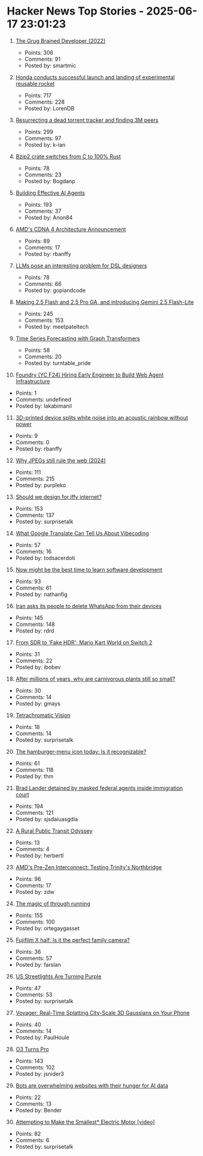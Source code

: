 # Hacker News Top Stories - 2025-06-17 23:01:23

1. [The Grug Brained Developer (2022)](https://grugbrain.dev/)
   - Points: 306
   - Comments: 91
   - Posted by: smartmic

2. [Honda conducts successful launch and landing of experimental reusable rocket](https://global.honda/en/topics/2025/c_2025-06-17ceng.html)
   - Points: 717
   - Comments: 228
   - Posted by: LorenDB

3. [Resurrecting a dead torrent tracker and finding 3M peers](https://kianbradley.com/2025/06/15/resurrecting-a-dead-tracker.html)
   - Points: 299
   - Comments: 97
   - Posted by: k-ian

4. [Bzip2 crate switches from C to 100% Rust](https://trifectatech.org/blog/bzip2-crate-switches-from-c-to-rust/)
   - Points: 78
   - Comments: 23
   - Posted by: Bogdanp

5. [Building Effective AI Agents](https://www.anthropic.com/engineering/building-effective-agents)
   - Points: 193
   - Comments: 37
   - Posted by: Anon84

6. [AMD's CDNA 4 Architecture Announcement](https://chipsandcheese.com/p/amds-cdna-4-architecture-announcement)
   - Points: 89
   - Comments: 17
   - Posted by: rbanffy

7. [LLMs pose an interesting problem for DSL designers](https://kirancodes.me/posts/log-lang-design-llms.html)
   - Points: 78
   - Comments: 66
   - Posted by: gopiandcode

8. [Making 2.5 Flash and 2.5 Pro GA, and introducing Gemini 2.5 Flash-Lite](https://blog.google/products/gemini/gemini-2-5-model-family-expands/)
   - Points: 245
   - Comments: 153
   - Posted by: meetpateltech

9. [Time Series Forecasting with Graph Transformers](https://kumo.ai/research/time-series-forecasting/)
   - Points: 58
   - Comments: 20
   - Posted by: turntable_pride

10. [Foundry (YC F24) Hiring Early Engineer to Build Web Agent Infrastructure](https://www.ycombinator.com/companies/foundry/jobs/azAgJbN-foundry-software-engineer-new-grad-to-mid-level)
   - Points: 1
   - Comments: undefined
   - Posted by: lakabimanil

11. [3D-printed device splits white noise into an acoustic rainbow without power](https://phys.org/news/2025-06-3d-device-white-noise-acoustic.html)
   - Points: 9
   - Comments: 0
   - Posted by: rbanffy

12. [Why JPEGs still rule the web (2024)](https://spectrum.ieee.org/jpeg-image-format-history)
   - Points: 111
   - Comments: 215
   - Posted by: purpleko

13. [Should we design for iffy internet?](https://bytes.zone/posts/should-we-design-for-iffy-internet/)
   - Points: 153
   - Comments: 137
   - Posted by: surprisetalk

14. [What Google Translate Can Tell Us About Vibecoding](https://ingrids.space/posts/what-google-translate-can-tell-us-about-vibecoding/)
   - Points: 57
   - Comments: 16
   - Posted by: todsacerdoti

15. [Now might be the best time to learn software development](https://substack.com/home/post/p-165655726)
   - Points: 93
   - Comments: 61
   - Posted by: nathanfig

16. [Iran asks its people to delete WhatsApp from their devices](https://apnews.com/article/iran-whatsapp-meta-israel-d9e6fe43280123c9963802e6f10ac8d1)
   - Points: 145
   - Comments: 148
   - Posted by: rdrd

17. [From SDR to 'Fake HDR': Mario Kart World on Switch 2](https://www.alexandermejia.com/from-sdr-to-fake-hdr-mario-kart-world-on-switch-2-undermines-modern-display-potential/)
   - Points: 31
   - Comments: 22
   - Posted by: ibobev

18. [After millions of years, why are carnivorous plants still so small?](https://www.smithsonianmag.com/articles/carnivorous-plants-have-been-trapping-animals-for-millions-of-years-so-why-have-they-never-grown-larger-180986708/)
   - Points: 30
   - Comments: 14
   - Posted by: gmays

19. [Tetrachromatic Vision](https://www.bookofjoe.com/2025/05/my-entry-32.html)
   - Points: 18
   - Comments: 14
   - Posted by: surprisetalk

20. [The hamburger-menu icon today: Is it recognizable?](https://www.nngroup.com/articles/hamburger-menu-icon-recognizability/)
   - Points: 61
   - Comments: 118
   - Posted by: thm

21. [Brad Lander detained by masked federal agents inside immigration court](https://www.thecity.nyc/2025/06/17/brad-lander-arrest-ice-immigration-court/)
   - Points: 194
   - Comments: 121
   - Posted by: sjsdaiuasgdia

22. [A Rural Public Transit Odyssey](https://shagbark.substack.com/p/a-rural-public-transit-odyssey)
   - Points: 13
   - Comments: 4
   - Posted by: herbertl

23. [AMD's Pre-Zen Interconnect: Testing Trinity's Northbridge](https://chipsandcheese.com/p/amds-pre-zen-interconnect-testing)
   - Points: 96
   - Comments: 17
   - Posted by: zdw

24. [The magic of through running](https://www.worksinprogress.news/p/the-magic-of-through-running)
   - Points: 155
   - Comments: 100
   - Posted by: ortegaygasset

25. [Fujifilm X half: Is it the perfect family camera?](https://arslan.io/2025/06/14/fujifilm-x-half-is-it-the-perfect-family-camera/)
   - Points: 36
   - Comments: 57
   - Posted by: farslan

26. [US Streetlights Are Turning Purple](https://www.scientificamerican.com/article/streetlights-are-mysteriously-turning-purple-heres-why/)
   - Points: 47
   - Comments: 53
   - Posted by: surprisetalk

27. [Voyager: Real-Time Splatting City-Scale 3D Gaussians on Your Phone](https://arxiv.org/abs/2506.02774)
   - Points: 40
   - Comments: 14
   - Posted by: PaulHoule

28. [O3 Turns Pro](https://thezvi.substack.com/p/o3-turns-pro)
   - Points: 143
   - Comments: 102
   - Posted by: jsnider3

29. [Bots are overwhelming websites with their hunger for AI data](https://www.theregister.com/2025/06/17/bot_overwhelming_websites_report/)
   - Points: 22
   - Comments: 13
   - Posted by: Bender

30. [Attempting to Make the Smallest* Electric Motor [video]](https://www.youtube.com/watch?v=6x_NMytSA90)
   - Points: 82
   - Comments: 6
   - Posted by: surprisetalk

